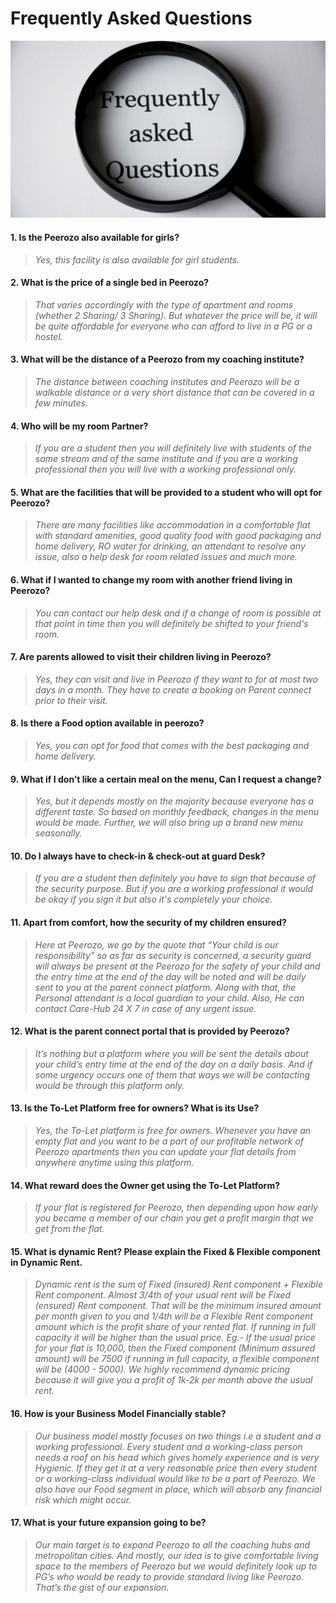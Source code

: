 # Frequently Asked Questions

![Intro](https://github.com/peerozo/assets/blob/master/Blogs/Images/FAQ.jpg?raw=true)

#### 1. Is the Peerozo also available for girls?
> *Yes, this facility is also available for girl students.*

#### 2. What is the price of a single bed in Peerozo? 
> *That varies accordingly with the type of apartment and rooms (whether 2 Sharing/ 3 Sharing). But whatever the price will be, it will be quite affordable for everyone who can afford to live in a PG or a hostel.*

#### 3. What will be the distance of a Peerozo from my coaching institute? 
> *The distance between coaching institutes and Peerozo will be a walkable distance or a very short distance that can be covered in a few minutes.*

#### 4. Who will be my room Partner? 
> *If you are a student then you will definitely live with students of the same stream and of the same institute and if you are a working professional then you will live with a working professional only.*

#### 5. What are the facilities that will be provided to a student who will opt for Peerozo? 
> *There are many facilities like accommodation in a comfortable flat with standard amenities, good quality food with good packaging and home delivery, RO water for drinking, an attendant to resolve any issue, also a help desk for room related issues and much more.*

#### 6. What if I wanted to change my room with another friend living in Peerozo? 
> *You can contact our help desk and if a change of room is possible at that point in time then you will definitely be shifted to your friend's room.*

#### 7. Are parents allowed to visit their children living in Peerozo?
> *Yes, they can visit and live in Peerozo if they want to for at most two days in a month. They have to create a booking on Parent connect prior to their visit.*

#### 8. Is there a Food option available in peerozo?
> *Yes, you can opt for food that comes with the best packaging and home delivery.*

#### 9. What if I don’t like a certain meal on the menu, Can I request a change? 
> *Yes, but it depends mostly on the majority because everyone has a different taste. So based on monthly feedback, changes in the menu would be made. Further, we will also bring up a brand new menu seasonally.*

#### 10. Do I always have to check-in & check-out at guard Desk? 
> *If you are a student then definitely you have to sign that because of the security purpose. But if you are a working professional it would be okay if you sign it but also it's completely your choice.*

#### 11. Apart from comfort, how the security of my children ensured? 
> *Here at Peerozo, we go by the quote that “Your child is our responsibility” so as far as security is concerned, a security guard will always be present at the Peerozo for the safety of your child and the entry time at the end of the day will be noted and will be daily sent to you at the parent connect platform. Along with that, the Personal attendant is a local guardian to your child. Also, He can contact Care-Hub 24 X 7 in case of any urgent issue.*

#### 12. What is the parent connect portal that is provided by Peerozo? 
> *It’s nothing but a platform where you will be sent the details about your child’s entry time at the end of the day on a daily basis. And if some urgency occurs one of them that ways we will be contacting would be through this platform only.*

#### 13. Is the To-Let Platform free for owners? What is its Use? 
> *Yes, the To-Let platform is free for owners. Whenever you have an empty flat and you want to be a part of our profitable network of Peerozo apartments then you can update your flat details from anywhere anytime using this platform.*

#### 14. What reward does the Owner get using the To-Let Platform? 
> *If your flat is registered for Peerozo, then depending upon how early you became a member of our chain you get a profit margin that we get from the flat.*

#### 15. What is dynamic Rent? Please explain the Fixed & Flexible component in Dynamic Rent.
> *Dynamic rent is the sum of Fixed (insured) Rent component + Flexible Rent component. Almost 3/4th of your usual rent will be Fixed (ensured) Rent component. That will be the minimum insured amount per month given to you and 1/4th will be a Flexible Rent component amount which is the profit share of your rented flat. If running in full capacity it will be higher than the usual price. Eg.- If the usual price for your flat is 10,000, then the Fixed component (Minimum assured amount) will be 7500 if running in full capacity, a flexible component will be (4000 - 5000). We highly recommend dynamic pricing because it will give you a profit of 1k-2k per month above the usual rent.*

#### 16. How is your Business Model Financially stable?
> *Our business model mostly focuses on two things i.e a student and a working professional. Every student and a working-class person needs a roof on his head which gives homely experience and is very Hygienic. If they get it at a very reasonable price then every student or a working-class individual would like to be a part of Peerozo. We also have our Food segment in place, which will absorb any financial risk which might occur.*

#### 17. What is your future expansion going to be? 
> *Our main target is to expand Peerozo to all the coaching hubs and metropolitan cities. And mostly, our idea is to give comfortable living space to the members of Peerozo but we would definitely look up to PG’s who would be ready to provide standard living like Peerozo. That’s the gist of our expansion.*
